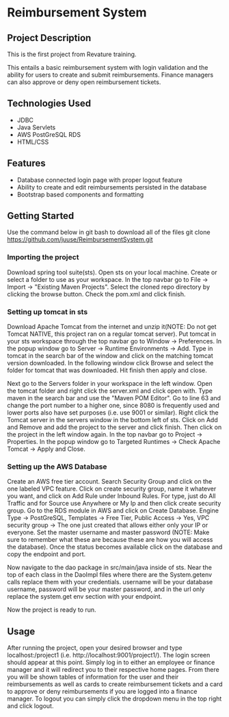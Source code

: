 # Reimbursement System

## Project Description

This is the first project from Revature training.

This entails a basic reimbursement system with login validation and the ability for users to create and submit reimbursements. Finance managers can also approve or deny open reimbursement tickets. 

## Technologies Used

* JDBC
* Java Servlets
* AWS PostGreSQL RDS
* HTML/CSS

## Features

* Database connected login page with proper logout feature
* Ability to create and edit reimbursements persisted in the database
* Bootstrap based components and formatting

## Getting Started

Use the command below in git bash to download all of the files
git clone https://github.com/juuse/ReimbursementSystem.git

### Importing the project
Download spring tool suite(sts).
Open sts on your local machine.
Create or select a folder to use as your workspace.
In the top navbar go to File -> Import -> "Existing Maven Projects".
Select the cloned repo directory by clicking the browse button.
Check the pom.xml and click finish.

### Setting up tomcat in sts 
Download Apache Tomcat from the internet and unzip it(NOTE: Do not get Tomcat NATIVE, this project ran on a regular tomcat server).
Put tomcat in your sts workspace through the top navbar go to Window -> Preferences.
In the popup window go to Server -> Runtime Environments -> Add.
Type in tomcat in the search bar of the window and click on the matching tomcat version downloaded.
In the following window click Browse and select the folder for tomcat that was downloaded.
Hit finish then apply and close.

Next go to the Servers folder in your workspace in the left window.
Open the tomcat folder and right click the server.xml and click open with.
Type maven in the search bar and use the "Maven POM Editor".
Go to line 63 and change the port number to a higher one, since 8080 is frequently used and lower ports also have set purposes (i.e. use 9001 or similar).
Right click the Tomcat server in the servers window in the bottom left of sts.
Click on Add and Remove and add the project to the server and click finish.
Then click on the project in the left window again.
In the top navbar go to Project -> Properties.
In the popup window go to Targeted Runtimes -> Check Apache Tomcat -> Apply and Close.

### Setting up the AWS Database
Create an AWS free tier account.
Search Security Group and click on the one labeled VPC feature.
Click on create security group, name it whatever you want, and click on Add Rule under Inbound Rules.
For type, just do All Traffic and for Source use Anywhere or My Ip and then click create security group.
Go to the RDS module in AWS and click on Create Database.
Engine Type -> PostGreSQL, Templates -> Free Tier, Public Access -> Yes, VPC security group -> The one just created that allows either only your IP or everyone.
Set the master username and master password (NOTE: Make sure to remember what these are because these are how you will access the database).
Once the status becomes available click on the database and copy the endpoint and port.

Now navigate to the dao package in src/main/java inside of sts.
Near the top of each class in the DaoImpl files where there are the System.getenv calls replace them with your credentials.
username will be your database username, password will be your master password, and in the url only replace the system.get env section with your endpoint.

Now the project is ready to run.

## Usage

After running the project, open your desired browser and type localhost:<port number>/project1 (i.e. http://localhost:9001/project1/).
The login screen should appear at this point. Simply log in to either an employee or finance manager and it will redirect you to their respective home pages.
From there you will be shown tables of information for the user and their reimbursements as well as cards to create reimbursement tickets and a card to approve or deny reimbursements if you are logged into a finance manager.
To logout you can simply click the dropdown menu in the top right and click logout.

